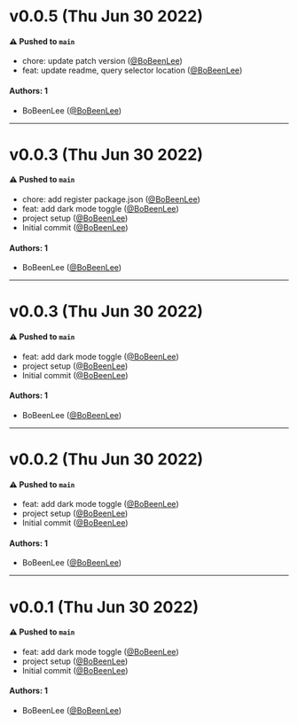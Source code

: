# v0.0.5 (Thu Jun 30 2022)

#### ⚠️ Pushed to `main`

- chore: update patch version ([@BoBeenLee](https://github.com/BoBeenLee))
- feat: update readme, query selector location ([@BoBeenLee](https://github.com/BoBeenLee))

#### Authors: 1

- BoBeenLee ([@BoBeenLee](https://github.com/BoBeenLee))

---

# v0.0.3 (Thu Jun 30 2022)

#### ⚠️ Pushed to `main`

- chore: add register package.json ([@BoBeenLee](https://github.com/BoBeenLee))
- feat: add dark mode toggle ([@BoBeenLee](https://github.com/BoBeenLee))
- project setup ([@BoBeenLee](https://github.com/BoBeenLee))
- Initial commit ([@BoBeenLee](https://github.com/BoBeenLee))

#### Authors: 1

- BoBeenLee ([@BoBeenLee](https://github.com/BoBeenLee))

---

# v0.0.3 (Thu Jun 30 2022)

#### ⚠️ Pushed to `main`

- feat: add dark mode toggle ([@BoBeenLee](https://github.com/BoBeenLee))
- project setup ([@BoBeenLee](https://github.com/BoBeenLee))
- Initial commit ([@BoBeenLee](https://github.com/BoBeenLee))

#### Authors: 1

- BoBeenLee ([@BoBeenLee](https://github.com/BoBeenLee))

---

# v0.0.2 (Thu Jun 30 2022)

#### ⚠️ Pushed to `main`

- feat: add dark mode toggle ([@BoBeenLee](https://github.com/BoBeenLee))
- project setup ([@BoBeenLee](https://github.com/BoBeenLee))
- Initial commit ([@BoBeenLee](https://github.com/BoBeenLee))

#### Authors: 1

- BoBeenLee ([@BoBeenLee](https://github.com/BoBeenLee))

---

# v0.0.1 (Thu Jun 30 2022)

#### ⚠️ Pushed to `main`

- feat: add dark mode toggle ([@BoBeenLee](https://github.com/BoBeenLee))
- project setup ([@BoBeenLee](https://github.com/BoBeenLee))
- Initial commit ([@BoBeenLee](https://github.com/BoBeenLee))

#### Authors: 1

- BoBeenLee ([@BoBeenLee](https://github.com/BoBeenLee))
